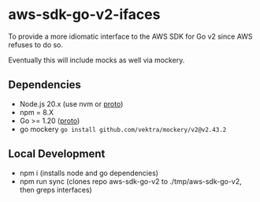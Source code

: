 # aws-sdk-go-v2-ifaces

To provide a more idiomatic interface to the AWS SDK for Go v2 since AWS refuses to do so.

Eventually this will include mocks as well via mockery.

## Dependencies

- Node.js 20.x (use nvm or [proto](https://moonrepo.dev/proto))
- npm = 8.X
- Go >= 1.20 ([proto](https://moonrepo.dev/proto))
- go mockery `go install github.com/vektra/mockery/v2@v2.43.2`

## Local Development

- npm i (installs node and go dependencies)
- npm run sync (clones repo aws-sdk-go-v2 to ./tmp/aws-sdk-go-v2, then greps interfaces)
